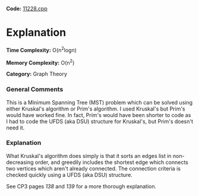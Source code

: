 **Code:** [11228.cpp](./11228.cpp)

# Explanation

**Time Complexity:** O(n<sup>2</sup>logn)

**Memory Complexity:** O(n<sup>2</sup>)

**Category:** Graph Theory

### General Comments

This is a Minimum Spanning Tree (MST) problem which can be solved using either Kruskal's algorithm or Prim's algorithm. I used Kruskal's but Prim's would have worked fine. In fact, Prim's would have been shorter to code as I had to code the UFDS (aka DSU) structure for Kruskal's, but Prim's doesn't need it.

### Explanation

What Kruskal's algorithm does simply is that it sorts an edges list in non-decreasing order, and greedily includes the shortest edge which connects two vertices which aren't already connected. The connection criteria is checked quickly using a UFDS (aka DSU) structure.

See CP3 pages *138* and *139* for a more thorough explanation.
